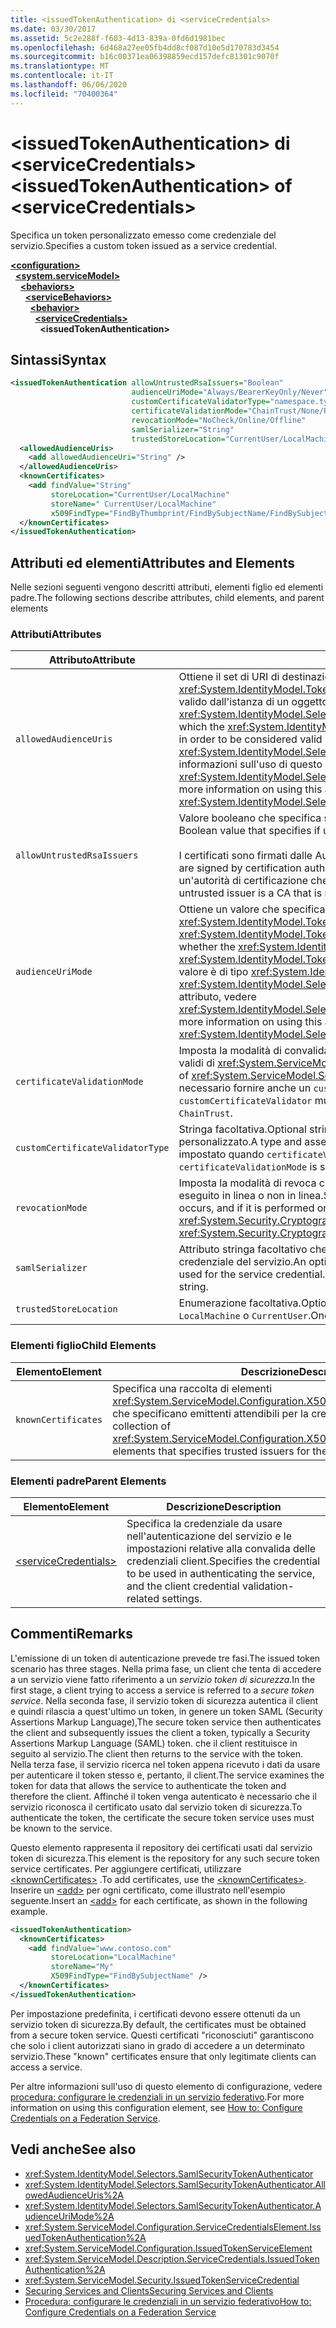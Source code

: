 ```yaml
---
title: <issuedTokenAuthentication> di <serviceCredentials>
ms.date: 03/30/2017
ms.assetid: 5c2e288f-f603-4d13-839a-0fd6d1981bec
ms.openlocfilehash: 6d468a27ee05fb4dd8cf087d10e5d170783d3454
ms.sourcegitcommit: b16c00371ea06398859ecd157defc81301c9070f
ms.translationtype: MT
ms.contentlocale: it-IT
ms.lasthandoff: 06/06/2020
ms.locfileid: "70400364"
---
```

# <a name="issuedtokenauthentication-of-servicecredentials"></a><span data-ttu-id="048bb-102">\<issuedTokenAuthentication> di \<serviceCredentials></span><span class="sxs-lookup"><span data-stu-id="048bb-102">\<issuedTokenAuthentication> of \<serviceCredentials></span></span>
<span data-ttu-id="048bb-103">Specifica un token personalizzato emesso come credenziale del servizio.</span><span class="sxs-lookup"><span data-stu-id="048bb-103">Specifies a custom token issued as a service credential.</span></span>  
  
[**\<configuration>**](../configuration-element.md)\
&nbsp;&nbsp;[**\<system.serviceModel>**](system-servicemodel.md)\
&nbsp;&nbsp;&nbsp;&nbsp;[**\<behaviors>**](behaviors.md)\
&nbsp;&nbsp;&nbsp;&nbsp;&nbsp;&nbsp;[**\<serviceBehaviors>**](servicebehaviors.md)\
&nbsp;&nbsp;&nbsp;&nbsp;&nbsp;&nbsp;&nbsp;&nbsp;[**\<behavior>**](behavior-of-servicebehaviors.md)\
&nbsp;&nbsp;&nbsp;&nbsp;&nbsp;&nbsp;&nbsp;&nbsp;&nbsp;&nbsp;[**\<serviceCredentials>**](servicecredentials.md)\
&nbsp;&nbsp;&nbsp;&nbsp;&nbsp;&nbsp;&nbsp;&nbsp;&nbsp;&nbsp;&nbsp;&nbsp;**\<issuedTokenAuthentication>**  
  
## <a name="syntax"></a><span data-ttu-id="048bb-104">Sintassi</span><span class="sxs-lookup"><span data-stu-id="048bb-104">Syntax</span></span>  
  
```xml  
<issuedTokenAuthentication allowUntrustedRsaIssuers="Boolean"
                           audienceUriMode="Always/BearerKeyOnly/Never"
                           customCertificateValidatorType="namespace.typeName, [,AssemblyName] [,Version=version number] [,Culture=culture] [,PublicKeyToken=token]"
                           certificateValidationMode="ChainTrust/None/PeerTrust/PeerOrChainTrust/Custom"
                           revocationMode="NoCheck/Online/Offline"
                           samlSerializer="String"
                           trustedStoreLocation="CurrentUser/LocalMachine">
  <allowedAudienceUris>
    <add allowedAudienceUri="String" />
  </allowedAudienceUris>
  <knownCertificates>
    <add findValue="String"
         storeLocation="CurrentUser/LocalMachine"
         storeName=" CurrentUser/LocalMachine"
         x509FindType="FindByThumbprint/FindBySubjectName/FindBySubjectDistinguishedName/FindByIssuerName/FindByIssuerDistinguishedName/FindBySerialNumber/FindByTimeValid/FindByTimeNotYetValid/FindBySerialNumber/FindByTimeExpired/FindByTemplateName/FindByApplicationPolicy/FindByCertificatePolicy/FindByExtension/FindByKeyUsage/FindBySubjectKeyIdentifier" />
  </knownCertificates>
</issuedTokenAuthentication>
```  
  
## <a name="attributes-and-elements"></a><span data-ttu-id="048bb-105">Attributi ed elementi</span><span class="sxs-lookup"><span data-stu-id="048bb-105">Attributes and Elements</span></span>  
 <span data-ttu-id="048bb-106">Nelle sezioni seguenti vengono descritti attributi, elementi figlio ed elementi padre.</span><span class="sxs-lookup"><span data-stu-id="048bb-106">The following sections describe attributes, child elements, and parent elements</span></span>  
  
### <a name="attributes"></a><span data-ttu-id="048bb-107">Attributi</span><span class="sxs-lookup"><span data-stu-id="048bb-107">Attributes</span></span>  
  
|<span data-ttu-id="048bb-108">Attributo</span><span class="sxs-lookup"><span data-stu-id="048bb-108">Attribute</span></span>|<span data-ttu-id="048bb-109">Descrizione</span><span class="sxs-lookup"><span data-stu-id="048bb-109">Description</span></span>|  
|---------------|-----------------|  
|`allowedAudienceUris`|<span data-ttu-id="048bb-110">Ottiene il set di URI di destinazione a cui il token di sicurezza <xref:System.IdentityModel.Tokens.SamlSecurityToken> può essere destinato affinché sia considerato valido dall'istanza di un oggetto <xref:System.IdentityModel.Selectors.SamlSecurityTokenAuthenticator>.</span><span class="sxs-lookup"><span data-stu-id="048bb-110">Gets the set of target URIs for which the <xref:System.IdentityModel.Tokens.SamlSecurityToken> security token can be targeted for in order to be considered valid by a <xref:System.IdentityModel.Selectors.SamlSecurityTokenAuthenticator> instance.</span></span> <span data-ttu-id="048bb-111">Per altre informazioni sull'uso di questo attributo, vedere <xref:System.IdentityModel.Selectors.SamlSecurityTokenAuthenticator.AllowedAudienceUris%2A>.</span><span class="sxs-lookup"><span data-stu-id="048bb-111">For more information on using this attribute, see <xref:System.IdentityModel.Selectors.SamlSecurityTokenAuthenticator.AllowedAudienceUris%2A>.</span></span>|  
|`allowUntrustedRsaIssuers`|<span data-ttu-id="048bb-112">Valore booleano che specifica se sono consentiti emittenti di certificati RSA non attendibili.</span><span class="sxs-lookup"><span data-stu-id="048bb-112">A Boolean value that specifies if untrusted RSA certificate issuers are allowed.</span></span><br /><br /> <span data-ttu-id="048bb-113">I certificati sono firmati dalle Autorità di certificazione (CA) per verificarne l'autenticità.</span><span class="sxs-lookup"><span data-stu-id="048bb-113">Certificates are signed by certification authorities (CAs) to verify authenticity.</span></span> <span data-ttu-id="048bb-114">Un emittente non attendibile è un'autorità di certificazione che non è specificata come attendibile per la firma di certificati.</span><span class="sxs-lookup"><span data-stu-id="048bb-114">An untrusted issuer is a CA that is not specified to be trusted to sign certificates.</span></span>|  
|`audienceUriMode`|<span data-ttu-id="048bb-115">Ottiene un valore che specifica se occorre convalidare la condizione <xref:System.IdentityModel.Tokens.SamlSecurityToken> del token di sicurezza <xref:System.IdentityModel.Tokens.SamlAudienceRestrictionCondition>.</span><span class="sxs-lookup"><span data-stu-id="048bb-115">Gets a value that specifies whether the <xref:System.IdentityModel.Tokens.SamlSecurityToken> security token's <xref:System.IdentityModel.Tokens.SamlAudienceRestrictionCondition> should be validated.</span></span> <span data-ttu-id="048bb-116">Questo valore è di tipo <xref:System.IdentityModel.Selectors.AudienceUriMode>.</span><span class="sxs-lookup"><span data-stu-id="048bb-116">This value is of type <xref:System.IdentityModel.Selectors.AudienceUriMode>.</span></span> <span data-ttu-id="048bb-117">Per altre informazioni sull'uso di questo attributo, vedere <xref:System.IdentityModel.Selectors.SamlSecurityTokenAuthenticator.AudienceUriMode%2A>.</span><span class="sxs-lookup"><span data-stu-id="048bb-117">For more information on using this attribute, see <xref:System.IdentityModel.Selectors.SamlSecurityTokenAuthenticator.AudienceUriMode%2A>.</span></span>|  
|`certificateValidationMode`|<span data-ttu-id="048bb-118">Imposta la modalità di convalida dei certificati.</span><span class="sxs-lookup"><span data-stu-id="048bb-118">Sets the certificate validation mode.</span></span> <span data-ttu-id="048bb-119">Uno dei valori validi di <xref:System.ServiceModel.Security.X509CertificateValidationMode>.</span><span class="sxs-lookup"><span data-stu-id="048bb-119">One of the valid values of <xref:System.ServiceModel.Security.X509CertificateValidationMode>.</span></span> <span data-ttu-id="048bb-120">Se impostato su `Custom`, è necessario fornire anche un `customCertificateValidator`.</span><span class="sxs-lookup"><span data-stu-id="048bb-120">If set to `Custom`, then a `customCertificateValidator` must also be supplied.</span></span> <span data-ttu-id="048bb-121">Il valore predefinito è `ChainTrust`.</span><span class="sxs-lookup"><span data-stu-id="048bb-121">The default is `ChainTrust`.</span></span>|  
|`customCertificateValidatorType`|<span data-ttu-id="048bb-122">Stringa facoltativa.</span><span class="sxs-lookup"><span data-stu-id="048bb-122">Optional string.</span></span> <span data-ttu-id="048bb-123">Un tipo e un assembly usati per convalidare un tipo personalizzato.</span><span class="sxs-lookup"><span data-stu-id="048bb-123">A type and assembly used to validate a custom type.</span></span> <span data-ttu-id="048bb-124">Questo attributo deve essere impostato quando `certificateValidationMode` è impostato su `Custom`.</span><span class="sxs-lookup"><span data-stu-id="048bb-124">This attribute must be set when `certificateValidationMode` is set to `Custom`.</span></span>|  
|`revocationMode`|<span data-ttu-id="048bb-125">Imposta la modalità di revoca che specifica se viene eseguito un controllo di revoca e se viene eseguito in linea o non in linea.</span><span class="sxs-lookup"><span data-stu-id="048bb-125">Sets the revocation mode that specifies whether a revocation check occurs, and if it is performed online or offline.</span></span> <span data-ttu-id="048bb-126">L'attributo è di tipo <xref:System.Security.Cryptography.X509Certificates.X509RevocationMode>.</span><span class="sxs-lookup"><span data-stu-id="048bb-126">This attribute is of type <xref:System.Security.Cryptography.X509Certificates.X509RevocationMode>.</span></span>|  
|`samlSerializer`|<span data-ttu-id="048bb-127">Attributo stringa facoltativo che specifica il tipo di serializzatore SamlSerializer usato per la credenziale del servizio.</span><span class="sxs-lookup"><span data-stu-id="048bb-127">An optional string attribute that specifies the type of SamlSerializer that is used for the service credential.</span></span> <span data-ttu-id="048bb-128">Il valore predefinito è una stringa vuota.</span><span class="sxs-lookup"><span data-stu-id="048bb-128">The default is an empty string.</span></span>|  
|`trustedStoreLocation`|<span data-ttu-id="048bb-129">Enumerazione facoltativa.</span><span class="sxs-lookup"><span data-stu-id="048bb-129">Optional enumeration.</span></span> <span data-ttu-id="048bb-130">Uno di due percorsi dell'archivio di sistema: `LocalMachine` o `CurrentUser`.</span><span class="sxs-lookup"><span data-stu-id="048bb-130">One of the two system store locations: `LocalMachine` or `CurrentUser`.</span></span>|  
  
### <a name="child-elements"></a><span data-ttu-id="048bb-131">Elementi figlio</span><span class="sxs-lookup"><span data-stu-id="048bb-131">Child Elements</span></span>  
  
|<span data-ttu-id="048bb-132">Elemento</span><span class="sxs-lookup"><span data-stu-id="048bb-132">Element</span></span>|<span data-ttu-id="048bb-133">Descrizione</span><span class="sxs-lookup"><span data-stu-id="048bb-133">Description</span></span>|  
|-------------|-----------------|  
|`knownCertificates`|<span data-ttu-id="048bb-134">Specifica una raccolta di elementi <xref:System.ServiceModel.Configuration.X509CertificateTrustedIssuerElement> che specificano emittenti attendibili per la credenziale del servizio.</span><span class="sxs-lookup"><span data-stu-id="048bb-134">Specifies a collection of <xref:System.ServiceModel.Configuration.X509CertificateTrustedIssuerElement> elements that specifies trusted issuers for the service credential.</span></span>|  
  
### <a name="parent-elements"></a><span data-ttu-id="048bb-135">Elementi padre</span><span class="sxs-lookup"><span data-stu-id="048bb-135">Parent Elements</span></span>  
  
|<span data-ttu-id="048bb-136">Elemento</span><span class="sxs-lookup"><span data-stu-id="048bb-136">Element</span></span>|<span data-ttu-id="048bb-137">Descrizione</span><span class="sxs-lookup"><span data-stu-id="048bb-137">Description</span></span>|  
|-------------|-----------------|  
|[\<serviceCredentials>](servicecredentials.md)|<span data-ttu-id="048bb-138">Specifica la credenziale da usare nell'autenticazione del servizio e le impostazioni relative alla convalida delle credenziali client.</span><span class="sxs-lookup"><span data-stu-id="048bb-138">Specifies the credential to be used in authenticating the service, and the client credential validation-related settings.</span></span>|  
  
## <a name="remarks"></a><span data-ttu-id="048bb-139">Commenti</span><span class="sxs-lookup"><span data-stu-id="048bb-139">Remarks</span></span>  
 <span data-ttu-id="048bb-140">L'emissione di un token di autenticazione prevede tre fasi.</span><span class="sxs-lookup"><span data-stu-id="048bb-140">The issued token scenario has three stages.</span></span> <span data-ttu-id="048bb-141">Nella prima fase, un client che tenta di accedere a un servizio viene fatto riferimento a un *servizio token di sicurezza*.</span><span class="sxs-lookup"><span data-stu-id="048bb-141">In the first stage, a client trying to access a service is referred to a *secure token service*.</span></span> <span data-ttu-id="048bb-142">Nella seconda fase, il servizio token di sicurezza autentica il client e quindi rilascia a quest'ultimo un token, in genere un token SAML (Security Assertions Markup Language),</span><span class="sxs-lookup"><span data-stu-id="048bb-142">The secure token service then authenticates the client and subsequently issues the client a token, typically a Security Assertions Markup Language (SAML) token.</span></span> <span data-ttu-id="048bb-143">che il client restituisce in seguito al servizio.</span><span class="sxs-lookup"><span data-stu-id="048bb-143">The client then returns to the service with the token.</span></span> <span data-ttu-id="048bb-144">Nella terza fase, il servizio ricerca nel token appena ricevuto i dati da usare per autenticare il token stesso e, pertanto, il client.</span><span class="sxs-lookup"><span data-stu-id="048bb-144">The service examines the token for data that allows the service to authenticate the token and therefore the client.</span></span> <span data-ttu-id="048bb-145">Affinché il token venga autenticato è necessario che il servizio riconosca il certificato usato dal servizio token di sicurezza.</span><span class="sxs-lookup"><span data-stu-id="048bb-145">To authenticate the token, the certificate the secure token service uses must be known to the service.</span></span>  
  
 <span data-ttu-id="048bb-146">Questo elemento rappresenta il repository dei certificati usati dal servizio token di sicurezza.</span><span class="sxs-lookup"><span data-stu-id="048bb-146">This element is the repository for any such secure token service certificates.</span></span> <span data-ttu-id="048bb-147">Per aggiungere certificati, utilizzare [\<knownCertificates>](knowncertificates.md) .</span><span class="sxs-lookup"><span data-stu-id="048bb-147">To add certificates, use the [\<knownCertificates>](knowncertificates.md).</span></span> <span data-ttu-id="048bb-148">Inserire un [\<add>](add-of-knowncertificates.md) per ogni certificato, come illustrato nell'esempio seguente.</span><span class="sxs-lookup"><span data-stu-id="048bb-148">Insert an [\<add>](add-of-knowncertificates.md) for each certificate, as shown in the following example.</span></span>  
  
```xml  
<issuedTokenAuthentication>
  <knownCertificates>
    <add findValue="www.contoso.com"
         storeLocation="LocalMachine"
         storeName="My"
         X509FindType="FindBySubjectName" />
  </knownCertificates>
</issuedTokenAuthentication>
```  
  
 <span data-ttu-id="048bb-149">Per impostazione predefinita, i certificati devono essere ottenuti da un servizio token di sicurezza.</span><span class="sxs-lookup"><span data-stu-id="048bb-149">By default, the certificates must be obtained from a secure token service.</span></span> <span data-ttu-id="048bb-150">Questi certificati "riconosciuti" garantiscono che solo i client autorizzati siano in grado di accedere a un determinato servizio.</span><span class="sxs-lookup"><span data-stu-id="048bb-150">These "known" certificates ensure that only legitimate clients can access a service.</span></span>  
  
 <span data-ttu-id="048bb-151">Per altre informazioni sull'uso di questo elemento di configurazione, vedere [procedura: configurare le credenziali in un servizio federativo](../../../wcf/feature-details/how-to-configure-credentials-on-a-federation-service.md).</span><span class="sxs-lookup"><span data-stu-id="048bb-151">For more information on using this configuration element, see [How to: Configure Credentials on a Federation Service](../../../wcf/feature-details/how-to-configure-credentials-on-a-federation-service.md).</span></span>  
  
## <a name="see-also"></a><span data-ttu-id="048bb-152">Vedi anche</span><span class="sxs-lookup"><span data-stu-id="048bb-152">See also</span></span>

- <xref:System.IdentityModel.Selectors.SamlSecurityTokenAuthenticator>
- <xref:System.IdentityModel.Selectors.SamlSecurityTokenAuthenticator.AllowedAudienceUris%2A>
- <xref:System.IdentityModel.Selectors.SamlSecurityTokenAuthenticator.AudienceUriMode%2A>
- <xref:System.ServiceModel.Configuration.ServiceCredentialsElement.IssuedTokenAuthentication%2A>
- <xref:System.ServiceModel.Configuration.IssuedTokenServiceElement>
- <xref:System.ServiceModel.Description.ServiceCredentials.IssuedTokenAuthentication%2A>
- <xref:System.ServiceModel.Security.IssuedTokenServiceCredential>
- [<span data-ttu-id="048bb-153">Securing Services and Clients</span><span class="sxs-lookup"><span data-stu-id="048bb-153">Securing Services and Clients</span></span>](../../../wcf/feature-details/securing-services-and-clients.md)
- [<span data-ttu-id="048bb-154">Procedura: configurare le credenziali in un servizio federativo</span><span class="sxs-lookup"><span data-stu-id="048bb-154">How to: Configure Credentials on a Federation Service</span></span>](../../../wcf/feature-details/how-to-configure-credentials-on-a-federation-service.md)
